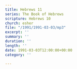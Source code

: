 ```yaml
---
title: Hebrews 11
series: The Book of Hebrews
scripture: Hebrews 10
church: esher
file: "/1991/1991-03-03/mp3"
excerpt: ''
summary: ''
duration: ''
length: ''
date: 1991-03-03T12:00:00+00:00
category: ''

---
```

